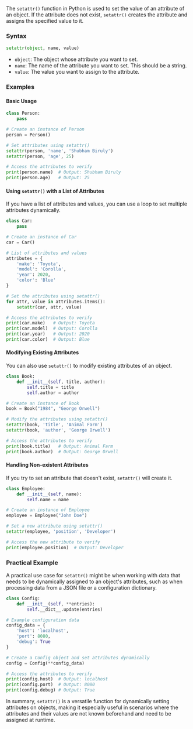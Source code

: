 The `setattr()` function in Python is used to set the value of an attribute of an object. If the attribute does not exist, `setattr()` creates the attribute and assigns the specified value to it.

### Syntax
```python
setattr(object, name, value)
```
- `object`: The object whose attribute you want to set.
- `name`: The name of the attribute you want to set. This should be a string.
- `value`: The value you want to assign to the attribute.

### Examples

#### Basic Usage
```python
class Person:
    pass

# Create an instance of Person
person = Person()

# Set attributes using setattr()
setattr(person, 'name', 'Shubham Biruly')
setattr(person, 'age', 25)

# Access the attributes to verify
print(person.name)  # Output: Shubham Biruly
print(person.age)   # Output: 25
```

#### Using `setattr()` with a List of Attributes
If you have a list of attributes and values, you can use a loop to set multiple attributes dynamically.
```python
class Car:
    pass

# Create an instance of Car
car = Car()

# List of attributes and values
attributes = {
    'make': 'Toyota',
    'model': 'Corolla',
    'year': 2020,
    'color': 'Blue'
}

# Set the attributes using setattr()
for attr, value in attributes.items():
    setattr(car, attr, value)

# Access the attributes to verify
print(car.make)   # Output: Toyota
print(car.model)  # Output: Corolla
print(car.year)   # Output: 2020
print(car.color)  # Output: Blue
```

#### Modifying Existing Attributes
You can also use `setattr()` to modify existing attributes of an object.
```python
class Book:
    def __init__(self, title, author):
        self.title = title
        self.author = author

# Create an instance of Book
book = Book("1984", "George Orwell")

# Modify the attributes using setattr()
setattr(book, 'title', 'Animal Farm')
setattr(book, 'author', 'George Orwell')

# Access the attributes to verify
print(book.title)   # Output: Animal Farm
print(book.author)  # Output: George Orwell
```

#### Handling Non-existent Attributes
If you try to set an attribute that doesn't exist, `setattr()` will create it.
```python
class Employee:
    def __init__(self, name):
        self.name = name

# Create an instance of Employee
employee = Employee("John Doe")

# Set a new attribute using setattr()
setattr(employee, 'position', 'Developer')

# Access the new attribute to verify
print(employee.position)  # Output: Developer
```

### Practical Example
A practical use case for `setattr()` might be when working with data that needs to be dynamically assigned to an object's attributes, such as when processing data from a JSON file or a configuration dictionary.

```python
class Config:
    def __init__(self, **entries):
        self.__dict__.update(entries)

# Example configuration data
config_data = {
    'host': 'localhost',
    'port': 8080,
    'debug': True
}

# Create a Config object and set attributes dynamically
config = Config(**config_data)

# Access the attributes to verify
print(config.host)  # Output: localhost
print(config.port)  # Output: 8080
print(config.debug) # Output: True
```

In summary, `setattr()` is a versatile function for dynamically setting attributes on objects, making it especially useful in scenarios where the attributes and their values are not known beforehand and need to be assigned at runtime.
